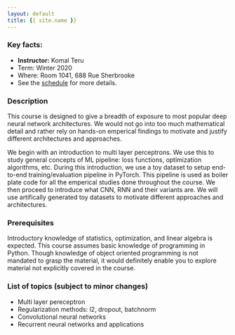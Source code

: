 ```yaml
---
layout: default
title: {{ site.name }}
---
```


### Key facts:
* <b>Instructor:</b> Komal Teru
* Term: Winter 2020
* Where: Room 1041, 688 Rue Sherbrooke
* See the [schedule](schedule.html) for more details.

### Description
This course is designed to give a breadth of exposure to most popular deep neural network architectures. We would not go into too much mathematical detail and rather rely on hands-on emperical findings to motivate and justify different architectures and approaches. 

We begin with an introduction to multi layer perceptrons. We use this to study general concepts of ML pipeline: loss functions, optimization algorithms, etc. During this introduction, we use a toy dataset to setup end-to-end training/evaluation pipeline in PyTorch. This pipeline is used as boiler plate code for all the emperical studies done throughout the course. We then proceed to introduce what CNN, RNN and their variants are. We will use artifically generated toy datasets to motivate different approaches and architectures.

### Prerequisites
Introductory knowledge of statistics, optimization, and linear algebra is expected. This course assumes basic knowledge of programming in Python. Though knowledge of object oriented programming is not mandated to grasp the material, it would definitely enable you to explore material not explicitly covered in the course.

### List of topics (subject to minor changes)
- Multi layer pereceptron
- Regularization methods: l2, dropout, batchnorm
- Convolutional neural networks
- Recurrent neural networks and applications


